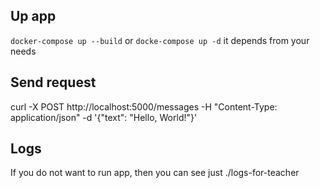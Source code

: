 ## Up app
`docker-compose up --build` or `docke-compose up -d` it depends from your needs


## Send request
curl -X POST http://localhost:5000/messages -H "Content-Type: application/json" -d '{"text": "Hello, World!"}'


## Logs
If you do not want to run app, then you can see just ./logs-for-teacher